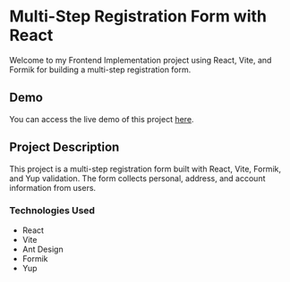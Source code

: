 # Multi-Step Registration Form with React

Welcome to my Frontend Implementation project using React, Vite, and Formik for building a multi-step registration form.

## Demo

You can access the live demo of this project [here](https://sz-multiform.netlify.app/).

## Project Description

This project is a multi-step registration form built with React, Vite, Formik, and Yup validation. The form collects personal, address, and account information from users.

### Technologies Used

- React
- Vite
- Ant Design
- Formik
- Yup
